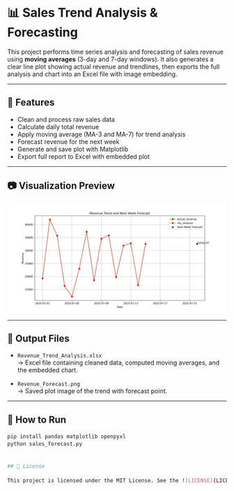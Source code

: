 # 📊 Sales Trend Analysis & Forecasting

This project performs time series analysis and forecasting of sales revenue using **moving averages** (3-day and 7-day windows). It also generates a clear line plot showing actual revenue and trendlines, then exports the full analysis and chart into an Excel file with image embedding.

---

## 🧩 Features

- Clean and process raw sales data
- Calculate daily total revenue
- Apply moving average (MA-3 and MA-7) for trend analysis
- Forecast revenue for the next week
- Generate and save plot with Matplotlib
- Export full report to Excel with embedded plot

---

## 📷 Visualization Preview

![Revenue Forecast](Revenue_Forecast.png)

---

## 📁 Output Files

- `Revenue_Trend_Analysis.xlsx`  
  → Excel file containing cleaned data, computed moving averages, and the embedded chart.

- `Revenue_Forecast.png`  
  → Saved plot image of the trend with forecast point.

---

## 🚀 How to Run

```bash
pip install pandas matplotlib openpyxl
python sales_forecast.py


## 📄 License

This project is licensed under the MIT License. See the ![LICENSE](LICENSE) file for more details.


